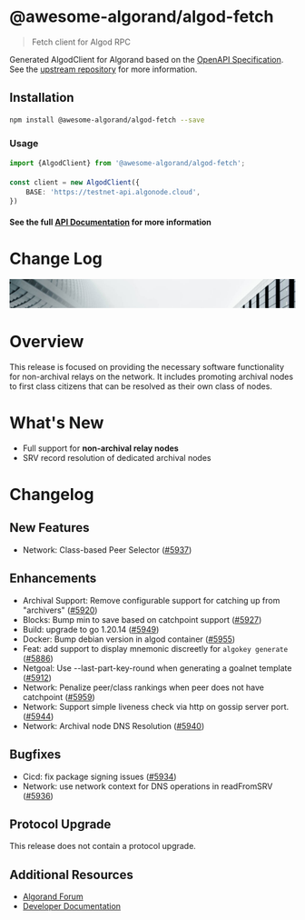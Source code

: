 
# @awesome-algorand/algod-fetch
> Fetch client for Algod RPC

Generated AlgodClient for Algorand based on the [OpenAPI Specification](https://raw.githubusercontent.com/algorand/go-algorand/v3.23.1-stable/daemon/algod/api/algod.oas3.yml). 
See the [upstream repository](https://github.com/algorand/go-algorand) for more information.

## Installation

```bash
npm install @awesome-algorand/algod-fetch --save
```

### Usage

```typescript
import {AlgodClient} from '@awesome-algorand/algod-fetch';

const client = new AlgodClient({
    BASE: 'https://testnet-api.algonode.cloud',
})
```

#### See the full [API Documentation](https://awesome-algorand.github.io/algo-fetch/guides/clients/algod/) for more information

# Change Log
![GitHub Logo](https://raw.githubusercontent.com/algorand/go-algorand/master/release/release-banner.jpg)

# Overview
This release is focused on providing the necessary software functionality for non-archival relays on the network. It includes promoting archival nodes to first class citizens that can be resolved as their own class of nodes.

# What&apos;s New
* Full support for **non-archival relay nodes**
* SRV record resolution of dedicated archival nodes

# Changelog
## New Features
* Network: Class-based Peer Selector ([#5937](https://github.com/algorand/go-algorand/pull/5937))
## Enhancements
* Archival Support: Remove configurable support for catching up from &quot;archivers&quot; ([#5920](https://github.com/algorand/go-algorand/pull/5920))
* Blocks: Bump min to save based on catchpoint support ([#5927](https://github.com/algorand/go-algorand/pull/5927))
* Build: upgrade to go 1.20.14 ([#5949](https://github.com/algorand/go-algorand/pull/5949))
* Docker: Bump debian version in algod container ([#5955](https://github.com/algorand/go-algorand/pull/5955))
* Feat: add support to display mnemonic discreetly for `algokey generate` ([#5886](https://github.com/algorand/go-algorand/pull/5886))
* Netgoal: Use --last-part-key-round when generating a goalnet template ([#5912](https://github.com/algorand/go-algorand/pull/5912))
* Network: Penalize peer/class rankings when peer does not have catchpoint ([#5959](https://github.com/algorand/go-algorand/pull/5959))
* Network: Support simple liveness check via http on gossip server port. ([#5944](https://github.com/algorand/go-algorand/pull/5944))
* Network: Archival node DNS Resolution ([#5940](https://github.com/algorand/go-algorand/pull/5940))
## Bugfixes
* Cicd: fix package signing issues ([#5934](https://github.com/algorand/go-algorand/pull/5934))
* Network: use network context for DNS operations in readFromSRV ([#5936](https://github.com/algorand/go-algorand/pull/5936))
## Protocol Upgrade
This release does not contain a protocol upgrade.

## Additional Resources
* [Algorand Forum](https://forum.algorand.org)
* [Developer Documentation](https://developer.algorand.org)


